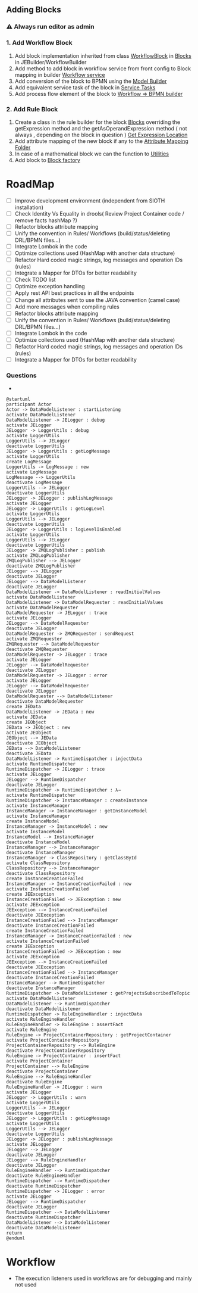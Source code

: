 ## Adding Blocks

### ⚠ Always run editor as admin

### 1. Add Workflow Block

1. Add block implementation inherited from
   class [WorkflowBlock](JEBuilder/WorkflowBuilder/src/main/java/blocks/WorkflowBlock.java)
   in [Blocks](JEBuilder/WorkflowBuilder/src/main/java/blocks) in JEBuilder/WorkflowBuilder
2. Add method to add block in workflow service from front config to Block mapping in
   builder [Workflow service](JEBuilder/ProjectBuilder/src/main/java/io/je/project/services/WorkflowService.java)
3. Add conversion of the block to BPMN using
   the [Model Builder](JEBuilder/WorkflowBuilder/src/main/java/builder/ModelBuilder.java)
4. Add equivalent service task of the block in [Service Tasks](JERunner/WorkflowEngine/src/main/java/io/je/serviceTasks)
5. Add process flow element of the block
   to [Workflow => BPMN builder](JEBuilder/WorkflowBuilder/src/main/java/builder/JEToBpmnMapper.java)

### 2. Add Rule Block

1. Create a class in the rule builder for the
   block [Blocks](JEBuilder/rulebuilder/src/main/java/io/je/rulebuilder/components/blocks) overriding the getExpression
   method and the getAsOperandExpression method ( not always , depending on the block in
   question ) [Get Expression Location](JEBuilder/rulebuilder/src/main/java/io/je/rulebuilder/components/blocks/Block.java)
2. Add attribute mapping of the new block if any to
   the [Attribute Mapping Folder](JEBuilder/rulebuilder/src/main/java/io/je/rulebuilder/config/AttributesMapping.java)
3. In case of a mathematical block we can the function to [Utilities](Utilities/src/main/java/utils/maths)
4. Add block to [Block factory](JEBuilder/rulebuilder/src/main/java/io/je/rulebuilder/components/BlockFactory.java)

# RoadMap

- [ ] Improve development environment (independent from SIOTH installation)
- [ ] Check Identity Vs Equality in drools( Review Project Container code / remove facts hashMap ?)
- [ ] Refactor blocks attribute mapping
- [ ] Unify the convention in Rules/ Workflows (build/status/deleting DRL/BPMN files...)
- [ ] Integrate Lombok in the code
- [ ] Optimize collections used (HashMap with another data structure)
- [ ] Refactor Hard coded magic strings, log messages and operation IDs (rules)
- [ ] Integrate a Mapper for DTOs for better readability
- [ ] Check TODO list
- [ ] Optimize exception handling
- [ ] Apply rest API best practices in all the endpoints
- [ ] Change all attributes sent to use the JAVA convention (camel case)
- [ ] Add more messages when compiling rules
- [ ] Refactor blocks attribute mapping
- [ ] Unify the convention in Rules/ Workflows (build/status/deleting DRL/BPMN files...)
- [ ] Integrate Lombok in the code
- [ ] Optimize collections used (HashMap with another data structure)
- [ ] Refactor Hard coded magic strings, log messages and operation IDs (rules)
- [ ] Integrate a Mapper for DTOs for better readability

### Questions

-

```plantuml
@startuml
participant Actor
Actor -> DataModelListener : startListening
activate DataModelListener
DataModelListener -> JELogger : debug
activate JELogger
JELogger -> LoggerUtils : debug
activate LoggerUtils
LoggerUtils --> JELogger
deactivate LoggerUtils
JELogger -> LoggerUtils : getLogMessage
activate LoggerUtils
create LogMessage
LoggerUtils -> LogMessage : new
activate LogMessage
LogMessage --> LoggerUtils
deactivate LogMessage
LoggerUtils --> JELogger
deactivate LoggerUtils
JELogger -> JELogger : publishLogMessage
activate JELogger
JELogger -> LoggerUtils : getLogLevel
activate LoggerUtils
LoggerUtils --> JELogger
deactivate LoggerUtils
JELogger -> LoggerUtils : logLevelIsEnabled
activate LoggerUtils
LoggerUtils --> JELogger
deactivate LoggerUtils
JELogger -> ZMQLogPublisher : publish
activate ZMQLogPublisher
ZMQLogPublisher --> JELogger
deactivate ZMQLogPublisher
JELogger --> JELogger
deactivate JELogger
JELogger --> DataModelListener
deactivate JELogger
DataModelListener -> DataModelListener : readInitialValues
activate DataModelListener
DataModelListener -> DataModelRequester : readInitialValues
activate DataModelRequester
DataModelRequester -> JELogger : trace
activate JELogger
JELogger --> DataModelRequester
deactivate JELogger
DataModelRequester -> ZMQRequester : sendRequest
activate ZMQRequester
ZMQRequester --> DataModelRequester
deactivate ZMQRequester
DataModelRequester -> JELogger : trace
activate JELogger
JELogger --> DataModelRequester
deactivate JELogger
DataModelRequester -> JELogger : error
activate JELogger
JELogger --> DataModelRequester
deactivate JELogger
DataModelRequester --> DataModelListener
deactivate DataModelRequester
create JEData
DataModelListener -> JEData : new
activate JEData
create JEObject
JEData -> JEObject : new
activate JEObject
JEObject --> JEData
deactivate JEObject
JEData --> DataModelListener
deactivate JEData
DataModelListener -> RuntimeDispatcher : injectData
activate RuntimeDispatcher
RuntimeDispatcher -> JELogger : trace
activate JELogger
JELogger --> RuntimeDispatcher
deactivate JELogger
RuntimeDispatcher -> RuntimeDispatcher : λ→
activate RuntimeDispatcher
RuntimeDispatcher -> InstanceManager : createInstance
activate InstanceManager
InstanceManager -> InstanceManager : getInstanceModel
activate InstanceManager
create InstanceModel
InstanceManager -> InstanceModel : new
activate InstanceModel
InstanceModel --> InstanceManager
deactivate InstanceModel
InstanceManager --> InstanceManager
deactivate InstanceManager
InstanceManager -> ClassRepository : getClassById
activate ClassRepository
ClassRepository --> InstanceManager
deactivate ClassRepository
create InstanceCreationFailed
InstanceManager -> InstanceCreationFailed : new
activate InstanceCreationFailed
create JEException
InstanceCreationFailed -> JEException : new
activate JEException
JEException --> InstanceCreationFailed
deactivate JEException
InstanceCreationFailed --> InstanceManager
deactivate InstanceCreationFailed
create InstanceCreationFailed
InstanceManager -> InstanceCreationFailed : new
activate InstanceCreationFailed
create JEException
InstanceCreationFailed -> JEException : new
activate JEException
JEException --> InstanceCreationFailed
deactivate JEException
InstanceCreationFailed --> InstanceManager
deactivate InstanceCreationFailed
InstanceManager --> RuntimeDispatcher
deactivate InstanceManager
RuntimeDispatcher -> DataModelListener : getProjectsSubscribedToTopic
activate DataModelListener
DataModelListener --> RuntimeDispatcher
deactivate DataModelListener
RuntimeDispatcher -> RuleEngineHandler : injectData
activate RuleEngineHandler
RuleEngineHandler -> RuleEngine : assertFact
activate RuleEngine
RuleEngine -> ProjectContainerRepository : getProjectContainer
activate ProjectContainerRepository
ProjectContainerRepository --> RuleEngine
deactivate ProjectContainerRepository
RuleEngine -> ProjectContainer : insertFact
activate ProjectContainer
ProjectContainer --> RuleEngine
deactivate ProjectContainer
RuleEngine --> RuleEngineHandler
deactivate RuleEngine
RuleEngineHandler -> JELogger : warn
activate JELogger
JELogger -> LoggerUtils : warn
activate LoggerUtils
LoggerUtils --> JELogger
deactivate LoggerUtils
JELogger -> LoggerUtils : getLogMessage
activate LoggerUtils
LoggerUtils --> JELogger
deactivate LoggerUtils
JELogger -> JELogger : publishLogMessage
activate JELogger
JELogger --> JELogger
deactivate JELogger
JELogger --> RuleEngineHandler
deactivate JELogger
RuleEngineHandler --> RuntimeDispatcher
deactivate RuleEngineHandler
RuntimeDispatcher --> RuntimeDispatcher
deactivate RuntimeDispatcher
RuntimeDispatcher -> JELogger : error
activate JELogger
JELogger --> RuntimeDispatcher
deactivate JELogger
RuntimeDispatcher --> DataModelListener
deactivate RuntimeDispatcher
DataModelListener --> DataModelListener
deactivate DataModelListener
return
@enduml

```

# Workflow

* The execution listeners used in workflows are for debugging and mainly not used



